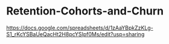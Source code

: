 # Retention-Cohorts-and-Churn
https://docs.google.com/spreadsheets/d/1zAaYBpkZzKLg-S1_rKcYSBaUeQacHt2H8pcYSIpf0Ms/edit?usp=sharing
